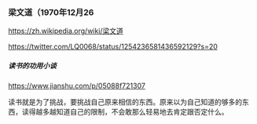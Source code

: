 ### 梁文道（1970年12月26
https://zh.wikipedia.org/wiki/梁文道

https://twitter.com/LQ0068/status/1254236581436592129?s=20
##### 读书的功用小谈
https://www.jianshu.com/p/05088f721307

读书就是为了挑战，要挑战自己原来相信的东西。原来以为自己知道的够多的东西，读得越多越知道自己的限制，不会敢那么轻易地去肯定跟否定什么。
